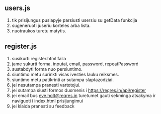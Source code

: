 ## users.js 

1. tik prisijungus puslapyje parsiusti usersiu su getData funkcija
2. sugeneruoti juseriu korteles arba lista.
3. nuotraukos turetu matytis.


## register.js

1. susikurti register.html faila
2. jame sukurti forma. inputai, email, password, repeatPassword
3. sustabdyti forma nuo persiuntimo.
4. siuntimo metu surinkti visas ivesties lauku reiksmes.
5. siuntimo metu patikrinti ar sutampa slaptazodziai. 
6. jei nesutampa pranesti vartotojui.
7. jei sutampa siusti formos duomenis i https://reqres.in/api/register 
8. jei email bus eve.holt@reqres.in turetumet gauti sekminga atsakyma ir naviguoti i index.html prisijungimui
9. jei klaida pranesti su feedback